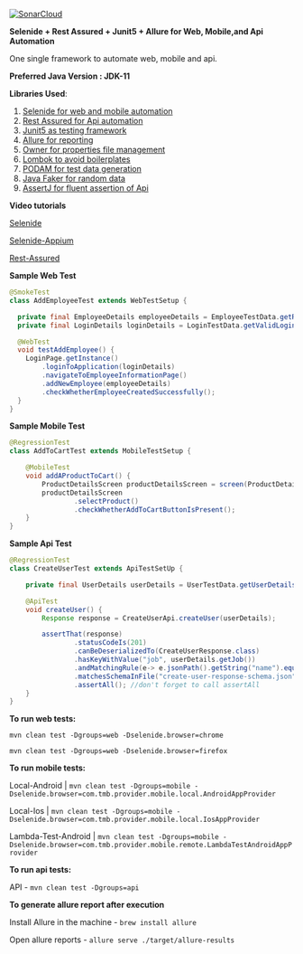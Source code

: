 [![SonarCloud](https://sonarcloud.io/images/project_badges/sonarcloud-orange.svg)](https://sonarcloud.io/summary/new_code?id=amuthansakthivel_theoneframework)

**Selenide + Rest Assured + Junit5 + Allure for Web, Mobile,and Api Automation**

One single framework to automate web, mobile and api.

**Preferred Java Version : JDK-11**

**Libraries Used**:
1. [Selenide for web and mobile automation](https://github.com/selenide/selenide)
2. [Rest Assured for Api automation](https://github.com/rest-assured/rest-assured)
3. [Junit5 as testing framework](https://junit.org/junit5/)
4. [Allure for reporting](https://docs.qameta.io/allure/)
5. [Owner for properties file management](https://github.com/matteobaccan/owner)
6. [Lombok to avoid boilerplates](https://github.com/projectlombok/lombok)
7. [PODAM for test data generation](https://mtedone.github.io/podam/usage.html)
8. [Java Faker for random data](https://github.com/DiUS/java-faker)
9. [AssertJ for fluent assertion of Api](https://assertj.github.io/doc/)

**Video tutorials**

[Selenide](https://www.youtube.com/watch?v=5vrYMfsxkGY&list=PL9ok7C7Yn9A9YyRISFrxHdaxb5qqrxp_i)

[Selenide-Appium](https://www.youtube.com/watch?v=fvATui0vptM&list=PL9ok7C7Yn9A-zVNGOdON0vYGevPD9nVwy)

[Rest-Assured](https://www.youtube.com/watch?v=aMkFmtqRUbE&list=PL9ok7C7Yn9A-JaUtcMwevO_FfbFNRYLfU)

**Sample Web Test**

```java
@SmokeTest
class AddEmployeeTest extends WebTestSetup {

  private final EmployeeDetails employeeDetails = EmployeeTestData.getRandomEmployeeDetails();
  private final LoginDetails loginDetails = LoginTestData.getValidLoginDetails();

  @WebTest
  void testAddEmployee() {
    LoginPage.getInstance()
        .loginToApplication(loginDetails)
        .navigateToEmployeeInformationPage()
        .addNewEmployee(employeeDetails)
        .checkWhetherEmployeeCreatedSuccessfully();
  }
}
```
**Sample Mobile Test**

```java
@RegressionTest
class AddToCartTest extends MobileTestSetup {

    @MobileTest
    void addAProductToCart() {
        ProductDetailsScreen productDetailsScreen = screen(ProductDetailsScreen.class);
        productDetailsScreen
                .selectProduct()
                .checkWhetherAddToCartButtonIsPresent();
    }
}
```

**Sample Api Test**

```java
@RegressionTest
class CreateUserTest extends ApiTestSetUp {

    private final UserDetails userDetails = UserTestData.getUserDetails();

    @ApiTest
    void createUser() {
        Response response = CreateUserApi.createUser(userDetails);

        assertThat(response)
                .statusCodeIs(201)
                .canBeDeserializedTo(CreateUserResponse.class)
                .hasKeyWithValue("job", userDetails.getJob())
                .andMatchingRule(e-> e.jsonPath().getString("name").equalsIgnoreCase(userDetails.getName()))
                .matchesSchemaInFile("create-user-response-schema.json")
                .assertAll(); //don't forget to call assertAll
    }
}
```

**To run web tests:**

```mvn clean test -Dgroups=web -Dselenide.browser=chrome```

```mvn clean test -Dgroups=web -Dselenide.browser=firefox```

**To run mobile tests:**

Local-Android | ```mvn clean test -Dgroups=mobile -Dselenide.browser=com.tmb.provider.mobile.local.AndroidAppProvider```

Local-Ios | ```mvn clean test -Dgroups=mobile -Dselenide.browser=com.tmb.provider.mobile.local.IosAppProvider```

Lambda-Test-Android | ```mvn clean test -Dgroups=mobile -Dselenide.browser=com.tmb.provider.mobile.remote.LambdaTestAndroidAppProvider```

**To run api tests:**

API     - ```mvn clean test -Dgroups=api```

**To generate allure report after execution**

Install Allure in the machine - ```brew install allure```

Open allure reports - ```allure serve ./target/allure-results```
